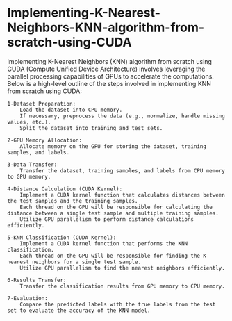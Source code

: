 # Implementing-K-Nearest-Neighbors-KNN-algorithm-from-scratch-using-CUDA

Implementing K-Nearest Neighbors (KNN) algorithm from scratch using CUDA (Compute Unified Device Architecture) involves leveraging the parallel processing capabilities of GPUs to accelerate the computations. Below is a high-level outline of the steps involved in implementing KNN from scratch using CUDA:

    1-Dataset Preparation:
        Load the dataset into CPU memory.
        If necessary, preprocess the data (e.g., normalize, handle missing values, etc.).
        Split the dataset into training and test sets.

    2-GPU Memory Allocation:
        Allocate memory on the GPU for storing the dataset, training samples, and labels.

    3-Data Transfer:
        Transfer the dataset, training samples, and labels from CPU memory to GPU memory.

    4-Distance Calculation (CUDA Kernel):
        Implement a CUDA kernel function that calculates distances between the test samples and the training samples.
        Each thread on the GPU will be responsible for calculating the distance between a single test sample and multiple training samples.
        Utilize GPU parallelism to perform distance calculations efficiently.

    5-KNN Classification (CUDA Kernel):
        Implement a CUDA kernel function that performs the KNN classification.
        Each thread on the GPU will be responsible for finding the K nearest neighbors for a single test sample.
        Utilize GPU parallelism to find the nearest neighbors efficiently.

    6-Results Transfer:
        Transfer the classification results from GPU memory to CPU memory.

    7-Evaluation:
        Compare the predicted labels with the true labels from the test set to evaluate the accuracy of the KNN model.
